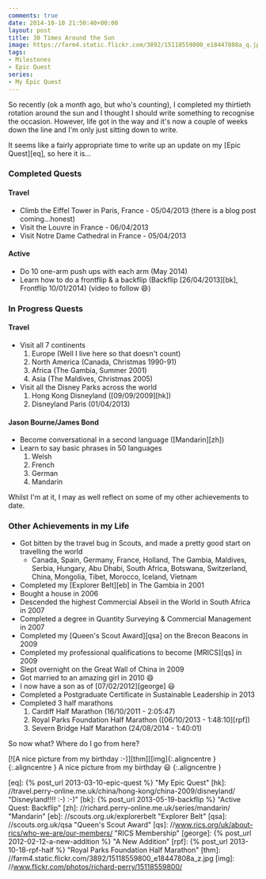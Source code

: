 ```yaml
---
comments: true
date: 2014-10-10 21:50:40+00:00
layout: post
title: 30 Times Around the Sun
image: https://farm4.static.flickr.com/3892/15118559800_e18447808a_q.jpg
tags:
- Milestones
- Epic Quest
series:
- My Epic Quest
---
```


So recently (ok a month ago, but who's counting), I completed my
thirtieth rotation around the sun and I thought I should write something to recognise the occasion.
However, life got in the way and it's now a couple of weeks down the line and I'm only just sitting
down to write.

It seems like a fairly appropriate time to write up an update on my [Epic Quest][eq], so here it is...

### Completed Quests

#### Travel

* Climb the Eiffel Tower in Paris, France - 05/04/2013 (there is a blog post coming...honest)
* Visit the Louvre in France - 06/04/2013
* Visit Notre Dame Cathedral in France - 05/04/2013

#### Active

* Do 10 one-arm push ups with each arm (May 2014)
* Learn how to do a frontflip & a backflip (Backflip [26/04/2013][bk], Frontflip 10/01/2014) (video to follow :smile:)

### In Progress Quests

#### Travel

* Visit all 7 continents
  1. Europe (Well I live here so that doesn't count)
  2. North America (Canada, Christmas 1990-91)
  3. Africa (The Gambia, Summer 2001)
  4. Asia (The Maldives, Christmas 2005)
* Visit all the Disney Parks across the world
  1. Hong Kong Disneyland ([09/09/2009][hk])
  2. Disneyland Paris (01/04/2013)

#### Jason Bourne/James Bond

* Become conversational in a second language ([Mandarin][zh])
* Learn to say basic phrases in 50 languages
  1. Welsh
  2. French
  3. German
  4. Mandarin

Whilst I'm at it, I may as well reflect on some of my other achievements to date.

### Other Achievements in my Life

* Got bitten by the travel bug in Scouts, and made a pretty good start on travelling the world
  * Canada, Spain, Germany, France, Holland, The Gambia, Maldives, Serbia, Hungary, Abu Dhabi, South Africa, Botswana, Switzerland, China, Mongolia, Tibet, Morocco, Iceland, Vietnam
* Completed my [Explorer Belt][eb] in The Gambia in 2001
* Bought a house in 2006
* Descended the highest Commercial Abseil in the World in South Africa in 2007
* Completed a degree in Quantity Surveying & Commercial Management in 2007
* Completed my [Queen's Scout Award][qsa] on the Brecon Beacons in 2009
* Completed my professional qualifications to become [MRICS][qs] in 2009
* Slept overnight on the Great Wall of China in 2009
* Got married to an amazing girl in 2010 :smile:
* I now have a son as of [07/02/2012][george] :smiley: 
* Completed a  Postgraduate Certificate in Sustainable Leadership in 2013
* Completed 3 half marathons
  1. Cardiff Half Marathon (16/10/2011 - 2:05:47)
  2. Royal Parks Foundation Half Marathon ([06/10/2013 - 1:48:10][rpf])
  3. Severn Bridge Half Marathon (24/08/2014 - 1:40:01)

So now what? Where do I go from here?


[![A nice picture from my birthday :-)][thm]][img]{:.aligncentre }
{:.aligncentre }
A nice picture from my birthday :smiley:
{:.aligncentre }

[eq]: {% post_url 2013-03-10-epic-quest %} "My Epic Quest"
[hk]: //travel.perry-online.me.uk/china/hong-kong/china-2009/disneyland/ "Disneyland!!!! :-) :-)"
[bk]: {% post_url 2013-05-19-backflip %} "Active Quest: Backflip"
[zh]: //richard.perry-online.me.uk/series/mandarin/ "Mandarin"
[eb]: //scouts.org.uk/explorerbelt "Explorer Belt"
[qsa]: //scouts.org.uk/qsa "Queen's Scout Award"
[qs]: //www.rics.org/uk/about-rics/who-we-are/our-members/ "RICS Membership"
[george]: {% post_url 2012-02-12-a-new-addition %} "A New Addition"
[rpf]: {% post_url 2013-10-18-rpf-half %} "Royal Parks Foundation Half Marathon"
[thm]: //farm4.static.flickr.com/3892/15118559800_e18447808a_z.jpg
[img]: //www.flickr.com/photos/richard-perry/15118559800/